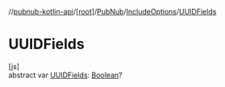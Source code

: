 //[pubnub-kotlin-api](../../../../index.md)/[[root]](../../index.md)/[PubNub](../index.md)/[IncludeOptions](index.md)/[UUIDFields](-u-u-i-d-fields.md)

# UUIDFields

[js]\
abstract var [UUIDFields](-u-u-i-d-fields.md): [Boolean](https://kotlinlang.org/api/latest/jvm/stdlib/kotlin-stdlib/kotlin/-boolean/index.html)?
